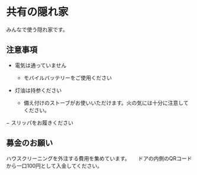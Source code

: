 # 共有の隠れ家
みんなで使う隠れ家です。
## 注意事項

- 電気は通っていません

  - モバイルバッテリーをご使用ください

- 灯油は持参ください

  - 備え付けのストーブがお使いいただけます。火の気には十分に注意してください。
  
− スリッパをお履きください

## 募金のお願い
ハウスクリーニングを外注する費用を集めています。 　
ドアの内側のQRコードから一口100円として入金してください。